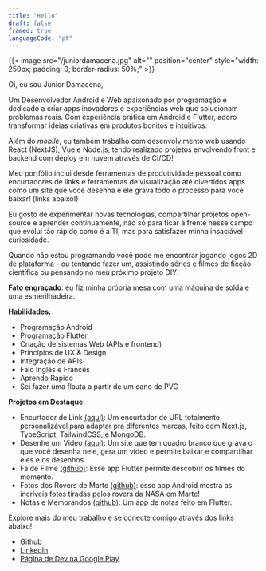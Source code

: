 ```yaml
---
title: "Hello"
draft: false
framed: true
languageCode: "pt"
---
```


{{< image src="/juniordamacena.jpg" alt="" position="center" style="width: 250px; padding: 0; border-radius: 50%;" >}}

Oi, eu sou Junior Damacena,

Um Desenvolvedor Android e Web apaixonado por programação e dedicado a criar apps inovadores e experiências web que solucionam problemas reais. Com experiência prática em Android e Flutter, adoro transformar ideias criativas em produtos bonitos e intuitivos. 

Além do _mobile_, eu também trabalho com desenvolvimento web usando React (NextJS), Vue e Node.js, tendo realizado projetos envolvendo front e backend com deploy em nuvem através de CI/CD! 

Meu portfólio inclui desde ferramentas de produtividade pessoal como encurtadores de links e ferramentas de visualização até divertidos apps como um site que você desenha e ele grava todo o processo para você baixar! (links abaixo!)

Eu gosto de experimentar novas tecnologias, compartilhar projetos open-source e aprender continuamente, não só para ficar à frente nesse campo que evolui tão rápido como é a TI, mas para satisfazer minha insaciável curiosidade.

Quando não estou programando você pode me encontrar jogando jogos 2D de plataforma - ou tentando fazer um, assistindo séries e filmes de ficção científica ou pensando no meu próximo projeto DIY.

**Fato engraçado**: eu fiz minha própria mesa com uma máquina de solda e uma esmerilhadeira.

**Habilidades:**
- Programação Android
- Programação Flutter
- Criação de sistemas Web (APIs e frontend)
- Princípios de UX & Design
- Integração de APIs
- Falo Inglês e Francês
- Aprendo Rápido
- Sei fazer uma flauta a partir de um cano de PVC

**Projetos em Destaque:**
- Encurtador de Link [(aqui)](https://mytinylink.netlify.app): Um encurtador de URL totalmente personalizável para adaptar pra diferentes marcas, feito com Next.js, TypeScript, TailwindCSS, e MongoDB.
- Desenhe um Video [(aqui)](https://jdamacena.github.io/DrawingVideo/): Um site que tem quadro branco que grava o que você desenha nele, gera um vídeo e permite baixar e compartilhar eles e os desenhos.
- Fã de Filme [(github)](https://github.com/jdamacena/fa_de_filme): Esse app Flutter permite descobrir os filmes do momento.
- Fotos dos Rovers de Marte [(github)](https://github.com/jdamacena/mars_rovers_pictures): esse app Android mostra as incríveis fotos tiradas pelos rovers da NASA em Marte!
- Notas e Memorandos [(github)](https://github.com/jdamacena/memos_notes): Um app de notas feito em Flutter.

Explore mais do meu trabalho e se conecte comigo através dos links abaixo!

- [Github](https://github.com/jdamacena)
- [LinkedIn](https://www.linkedin.com/in/juniordamacena)
- [Página de Dev na Google Play](https://play.google.com/store/apps/dev?id=6709569533247764689)
